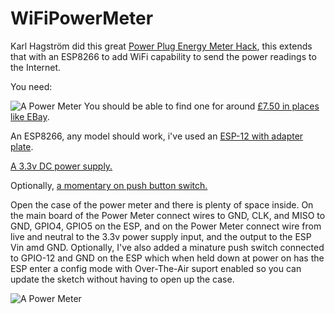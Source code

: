 # WiFiPowerMeter

Karl Hagström did this great [Power Plug Energy Meter Hack](http://gizmosnack.blogspot.co.uk/2014/10/power-plug-energy-meter-hack.html), this extends that with an ESP8266 to add WiFi capability to send the power readings to the Internet. 

You need:

![A Power Meter](https://github.com/HarringayMakerSpace/WiFiPowerMeter/master/docs/meter1.png)
You should be able to find one for around [£7.50 in places like EBay](http://www.ebay.co.uk/itm/262034181013?_trksid=p2057872.m2749.l2649).

An ESP8266, any model should work, i've used an [ESP-12 with adapter plate](http://www.aliexpress.com/item/Serial-WIFI-ESP8266-module-adapter-plate-Full-IO-port-leads-you-can-choose-ESP-07-ESP/32581237017.html).

[A 3.3v DC power supply.](http://www.ebay.co.uk/itm/231569839422?_trksid=p2057872.m2749.l2649)

Optionally, [a momentary on push button switch.](http://www.ebay.co.uk/itm/Quality-Momentary-Tactile-Push-Button-Switch-SPST-Miniature-Mini-Micro-Small-PCB-/180732232689)
 
Open the case of the power meter and there is plenty of space inside. On the main board of the Power Meter connect wires to GND, CLK, and MISO to GND, GPIO4, GPIO5 on the ESP, and on the Power Meter connect wire from live and neutral to the 3.3v power supply input, and the output to the ESP Vin amd GND. Optionally, I've also added a minature push switch connected to GPIO-12 and GND on the ESP which when held down at power on has the ESP enter a config mode with Over-The-Air suport enabled so you can update the sketch without having to open up the case.

![A Power Meter](https://github.com/HarringayMakerSpace/WiFiPowerMeter/master/docs/meter2.png)




